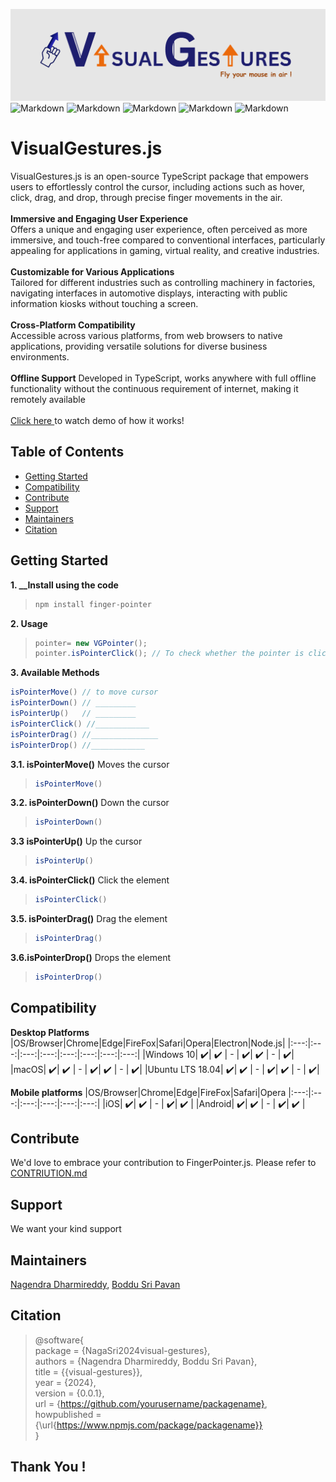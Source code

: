 ![plot](./src/assets/Banner.png)
![Markdown](https://img.shields.io/npm/v/finger-pointer)
![Markdown](https://img.shields.io/github/v/release/learn-hunger/visual-gesture-events)
![Markdown](https://img.shields.io/github/downloads/learn-hunger/visual-gesture-events/latest/total)
![Markdown](https://img.shields.io/badge/build-passing-brightgreen)
![Markdown](https://img.shields.io/badge/License-MIT-blue.svg)

# VisualGestures.js
VisualGestures.js is an open-source TypeScript package that empowers users to effortlessly control the cursor, including actions such as hover, click, drag, and drop, through precise finger movements in the air.
<br><br>
**Immersive and Engaging User Experience** <br>
Offers a unique and engaging user experience, often perceived as more immersive, and touch-free compared to conventional interfaces, particularly appealing for applications in gaming, virtual reality, and creative industries. <br><br>
**Customizable for Various Applications** <br>
Tailored for different industries such as controlling machinery in factories, navigating interfaces in automotive displays, interacting with public information kiosks without touching a screen.
<br><br>
**Cross-Platform Compatibility** <br> Accessible across various platforms, from web browsers to native applications, providing versatile solutions for diverse business environments.
<br><br>
**Offline Support** Developed in TypeScript, works anywhere with full offline functionality without the continuous requirement of internet, making it remotely available
<br><br>
<a href="#visual_gestures_promo_main.mp4"> Click here </a> to watch demo of how it works!

## Table of Contents</h2>
- [Getting Started](#getting-started)
- [Compatibility](#compatibility)
- [Contribute](#contribute)
- [Support](#support)
- [Maintainers](#maintainers)
- [Citation](#citation)
 

## Getting Started

**1. ________________Install using the code______________**
> ```java
> npm install finger-pointer
> ```
**2. Usage**
> ```java
> pointer= new VGPointer();
> pointer.isPointerClick(); // To check whether the pointer is clicked
> ```

**3. Available Methods**
```java
isPointerMove() // to move cursor
isPointerDown() // _________
isPointerUp()   // _________
isPointerClick() //____________
isPointerDrag() //_______________
isPointerDrop() //____________
 ```

**3.1. isPointerMove()**
Moves the cursor
>   ```java
> isPointerMove()
> ```
**3.2. isPointerDown()**
Down the cursor
>   ```java
> isPointerDown()
> ```
**3.3 isPointerUp()**
Up the cursor
>   ```java
> isPointerUp()
> ```
**3.4. isPointerClick()**
Click the element
>   ```java
> isPointerClick()
> ```
**3.5. isPointerDrag()**
Drag the element
>   ```java
> isPointerDrag()
> ```
**3.6.isPointerDrop()**
Drops the element
>```java
>isPointerDrop()
>```


## Compatibility

**Desktop Platforms**
|OS/Browser|Chrome|Edge|FireFox|Safari|Opera|Electron|Node.js|
|:---:|:---:|:---:|:---:|:---:|:---:|:---:|:---:|
|Windows 10| ✔️| ✔️ | - | ✔️| ✔️ | - | ✔️|
|macOS| ✔️| ✔️ | - | ✔️| ✔️ | - | ✔️|
|Ubuntu LTS 18.04| ✔️| ✔️ | - | ✔️| ✔️ | - | ✔️|

**Mobile platforms**
|OS/Browser|Chrome|Edge|FireFox|Safari|Opera
|:---:|:---:|:---:|:---:|:---:|:---:|
|iOS| ✔️| ✔️ | - | ✔️| ✔️ | 
|Android| ✔️| ✔️ | - | ✔️| ✔️ |

## Contribute
We'd love to embrace your contribution to FingerPointer.js. Please refer to <a href="___contribution.md">CONTRIUTION.md</a>

## Support
We want your kind support

## Maintainers
<a href="https://www.linkedin.com/in/nagendra-dharmireddi-27a4651b1/">Nagendra Dharmireddy</a>, <a href= "https://www.linkedin.com/in/boddusripavan/"> Boddu Sri Pavan </a>

## Citation
>@software{ <br/>
>  package = {NagaSri2024visual-gestures}, <br/> 
>  authors = {Nagendra Dharmireddy, Boddu Sri Pavan}, <br/>
>  title = {{visual-gestures}}, <br/>
>  year = {2024}, <br/>
>  version = {0.0.1}, <br/>
>  url = {https://github.com/yourusername/packagename}, <br/>
>  howpublished = {\url{https://www.npmjs.com/package/packagename}} <br/>
>}

## Thank You !
